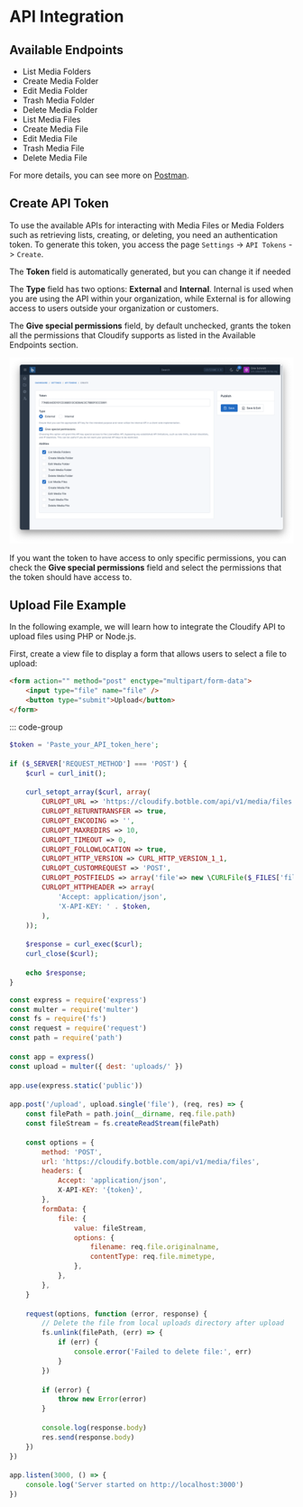 # API Integration

## Available Endpoints

- List Media Folders
- Create Media Folder
- Edit Media Folder
- Trash Media Folder
- Delete Media Folder
- List Media Files
- Create Media File
- Edit Media File
- Trash Media File
- Delete Media File

For more details, you can see more on [Postman](https://documenter.getpostman.com/view/11116730/2sA3JQ3ejZ).

## Create API Token

To use the available APIs for interacting with Media Files or Media Folders such as retrieving lists, creating, or deleting, you need an authentication token. To generate this token, you access the page `Settings` -> `API Tokens` -> `Create`.

The **Token** field is automatically generated, but you can change it if needed

The **Type** field has two options: **External** and **Internal**. Internal is used when you are using the API within your organization, while External is for allowing access to users outside your organization or customers.

The **Give special permissions** field, by default unchecked, grants the token all the permissions that Cloudify supports as listed in the Available Endpoints section.

![Permissions](./images/api-1.png)

If you want the token to have access to only specific permissions, you can check the **Give special permissions** field and select the permissions that the token should have access to.

## Upload File Example

In the following example, we will learn how to integrate the Cloudify API to upload files using PHP or Node.js.

First, create a view file to display a form that allows users to select a file to upload:

```html
<form action="" method="post" enctype="multipart/form-data">
    <input type="file" name="file" />
    <button type="submit">Upload</button>
</form>
```

::: code-group

```php [PHP]
$token = 'Paste_your_API_token_here';

if ($_SERVER['REQUEST_METHOD'] === 'POST') {
    $curl = curl_init();
    
    curl_setopt_array($curl, array(
        CURLOPT_URL => 'https://cloudify.botble.com/api/v1/media/files',
        CURLOPT_RETURNTRANSFER => true,
        CURLOPT_ENCODING => '',
        CURLOPT_MAXREDIRS => 10,
        CURLOPT_TIMEOUT => 0,
        CURLOPT_FOLLOWLOCATION => true,
        CURLOPT_HTTP_VERSION => CURL_HTTP_VERSION_1_1,
        CURLOPT_CUSTOMREQUEST => 'POST',
        CURLOPT_POSTFIELDS => array('file'=> new \CURLFile($_FILES['file']['tmp_name'])),
        CURLOPT_HTTPHEADER => array(
            'Accept: application/json',
            'X-API-KEY: ' . $token,
        ),
    ));
    
    $response = curl_exec($curl);
    curl_close($curl);
    
    echo $response;
}
```

```js [Node.js]
const express = require('express')
const multer = require('multer')
const fs = require('fs')
const request = require('request')
const path = require('path')

const app = express()
const upload = multer({ dest: 'uploads/' })

app.use(express.static('public'))

app.post('/upload', upload.single('file'), (req, res) => {
    const filePath = path.join(__dirname, req.file.path)
    const fileStream = fs.createReadStream(filePath)

    const options = {
        method: 'POST',
        url: 'https://cloudify.botble.com/api/v1/media/files',
        headers: {
            Accept: 'application/json',
            X-API-KEY: '{token}',
        },
        formData: {
            file: {
                value: fileStream,
                options: {
                    filename: req.file.originalname,
                    contentType: req.file.mimetype,
                },
            },
        },
    }

    request(options, function (error, response) {
        // Delete the file from local uploads directory after upload
        fs.unlink(filePath, (err) => {
            if (err) {
                console.error('Failed to delete file:', err)
            }
        })

        if (error) {
            throw new Error(error)
        }

        console.log(response.body)
        res.send(response.body)
    })
})

app.listen(3000, () => {
    console.log('Server started on http://localhost:3000')
})
```
